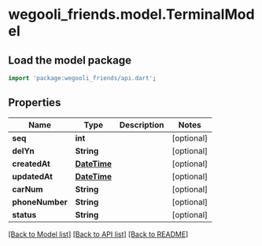 # wegooli_friends.model.TerminalModel

## Load the model package

```dart
import 'package:wegooli_friends/api.dart';
```

## Properties

| Name            | Type                           | Description | Notes      |
| --------------- | ------------------------------ | ----------- | ---------- |
| **seq**         | **int**                        |             | [optional] |
| **delYn**       | **String**                     |             | [optional] |
| **createdAt**   | [**DateTime**](../DateTime.md) |             | [optional] |
| **updatedAt**   | [**DateTime**](../DateTime.md) |             | [optional] |
| **carNum**      | **String**                     |             | [optional] |
| **phoneNumber** | **String**                     |             | [optional] |
| **status**      | **String**                     |             | [optional] |

[[Back to Model list]](../../README.md#documentation-for-models)
[[Back to API list]](../../README.md#documentation-for-api-endpoints)
[[Back to README]](../../README.md)
